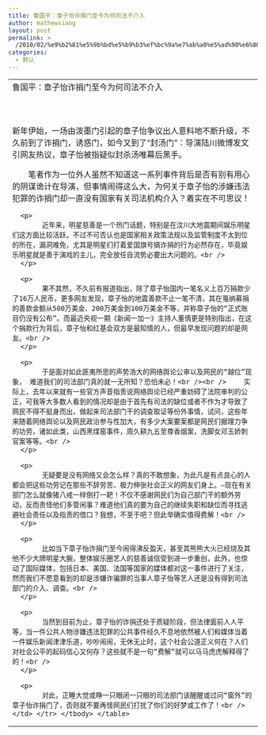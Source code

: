 ```yaml
---
title: 鲁国平：章子怡诈捐门至今为何司法不介入
author: mathewxiang
layout: post
permalink: >
  /2010/02/%e9%b2%81%e5%9b%bd%e5%b9%b3%ef%bc%9a%e7%ab%a0%e5%ad%90%e6%80%a1%e8%af%88%e6%8d%90%e9%97%a8%e8%87%b3%e4%bb%8a%e4%b8%ba%e4%bd%95%e5%8f%b8%e6%b3%95%e4%b8%8d%e4%bb%8b%e5%85%a5/
categories:
  - 默认
---
```

<table style="WiDTH: 100%" cellspacing="0" cellpadding="0" align="center">
  <tr>
    <td>
      鲁国平：章子怡诈捐门至今为何司法不介入
    </td>
  </tr>
  
  <tr>
    <td />
  </tr>
  
  <tr>
    <td />
  </tr>
  
  <tr>
    <td>
       
    </td>
  </tr>
  
  <tr>
    <td>
         <br /> 新年伊始，一场由泼墨门引起的章子怡争议出人意料地不断升级，不久前到了诈捐门，诱惑门，如今又到了“封汤门”：导演陆川微博发文引网友热议，章子怡被指疑似封杀汤唯幕后黑手。<br /></p> <p>
        　　笔者作为一位外人虽然不知道这一系列事件背后是否有别有用心的阴谋诡计在导演，但事情闹得这么大，为何关于章子怡的涉嫌违法犯罪的诈捐门却一直没有国家有关司法机构介入？着实在不可思议！<br />
      </p>
      
      <p>
        　　近年来，明星慈善是一个热门话题，特别是在汶川大地震期间娱乐明星们这方面比较活跃，不过不可否认也是国家相关政策法规以及监管制度不太到位的所在，漏洞难免，尤其是明星们打着爱国旗号搞诈捐的行为必然存在，毕竟娱乐明星就是善于演戏的主儿，完全放任自流势必要出大问题的。<br />
      </p>
      
      <p>
        　　果不其然，不久前有报道指出，除了章子怡国内一笔名义上百万捐款少了16万人民币，更多网友发现，章子怡的地震善款不止一笔不清，其在戛纳募捐的善款金额从500万美金、200万美金到100万美金不等，并称章子怡的“正式账目仍没有公布”。而最近央视一期《新闻一加一》主持人董倩更是特别指出，在这个捐款行为背后，章子怡和红基会双方是最知情的人，但最早发现问题的却是网友。<br />
      </p>
      
      <p>
        　　于是面对如此匪夷所思的声势浩大的网络舆论公审以及网民的“越位”现象， 难道我们的司法部门真的就一无所知？恐怕未必！<br /><br /> 　　实际上，去年以来就有一些官方声音指责说网络舆论已经严重妨碍了法院审判的公正，可我等大多数人看到的情况却是由于首先有司法的缺位或者不作为才导致了网民不得不挺身而出，做起来司法部门干的调查取证等份外事情，试问，这些年来随着网络舆论以及网民政治参与性加大，有多少大案要案都是网民们据理力争的功劳，诸如此类，山西黑煤窑事件，周久耕九五至尊香烟案，洗脚女邓玉娇刺官案等等。<br />
      </p>
      
      <p>
        　　无疑要是没有网络又会怎么样？真的不敢想象，为此凡是有点良心的人都会把这些功劳记在那些不辞劳苦、极力伸张社会正义的网友们身上。–现在有关部门怎么就像猪八戒一样倒打一耙！不仅不感谢网民们为自己部门干的额外劳动，反而责怪他们多管闲事？难道他们真的要为自己的继续失职和缺位而寻找逃避社会责任以及指责的借口？我想，不至于吧？但此举确实值得费解！<br />
      </p>
      
      <p>
        　　比如当下章子怡诈捐门至今闹得沸反盈天，甚至其熊熊大火已经烧及其他不少大牌明星大腕，整体娱乐圈艺人的慈善诚信受到进一步重创，此外，也惊动了国际媒体，包括日本、美国、法国等国家的媒体都对这一事件进行了关注，然而我们不愿意看到的却是涉嫌诈骗罪的当事人章子怡等艺人还是没有得到司法部门的介入、调查。<br />
      </p>
      
      <p>
        　　当然到目前为止，章子怡的诈捐还处于质疑阶段，但法律面前人人平等，当一件公共人物涉嫌违法犯罪的公共事件经久不息地依然被人们和媒体当着一件娱乐新闻津津乐道，吵吵闹闹，无休无止时，这个社会公道正义何在？人们对社会公平的起码信心又何存？这些就不是一句“费解”就可以马马虎虎解释得了的！<br />
      </p>
      
      <p>
        　　对此，正睡大觉或睁一只眼闭一只眼的司法部门该醒醒或过问“窗外”的章子怡诈捐门了，否则就不要再怪网民们打扰了你们的好梦或工作了！<br /></td> </tr> </tbody> </table>
